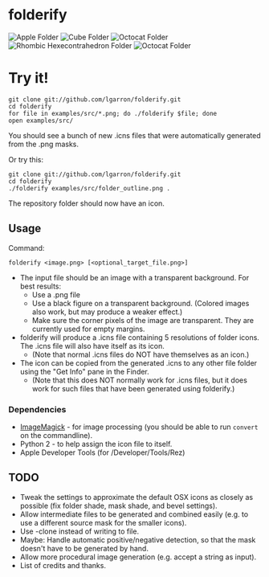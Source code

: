 # folderify

![Apple Folder](https://github.com/lgarron/folderify/raw/master/examples/png/apple_folder_256.png)
![Cube Folder](https://github.com/lgarron/folderify/raw/master/examples/png/cube_folder_256.png)
![Octocat Folder](https://github.com/lgarron/folderify/raw/master/examples/png/octocat_folder_256.png)
![Rhombic Hexecontrahedron Folder](https://github.com/lgarron/folderify/raw/master/examples/png/rhombic_hexecontahedron_folder_256.png)
![Octocat Folder](https://github.com/lgarron/folderify/raw/master/examples/png/sysprefs_folder_256.png)

# Try it!

    git clone git://github.com/lgarron/folderify.git
    cd folderify
    for file in examples/src/*.png; do ./folderify $file; done
    open examples/src/

You should see a bunch of new .icns files that were automatically generated from the .png masks.

Or try this:

    git clone git://github.com/lgarron/folderify.git
    cd folderify
    ./folderify examples/src/folder_outline.png .

The repository folder should now have an icon.

## Usage

Command:

    folderify <image.png> [<optional_target_file.png>]
 
- The input file should be an image with a transparent background. For best results:
  - Use a .png file
  - Use a black figure on a transparent background. (Colored images also work, but may produce a weaker effect.)
  - Make sure the corner pixels of the image are transparent. They are currently used for empty margins.
- folderify will produce a .icns file containing 5 resolutions of folder icons. The .icns file will also have itself as its icon.
  - (Note that normal .icns files do NOT have themselves as an icon.)
- The icon can be copied from the generated .icns to any other file folder using the "Get Info" pane in the Finder.
  - (Note that this does NOT normally work for .icns files, but it does work for such files that have been generated using folderify.)
 
### Dependencies

- [ImageMagick](http://www.imagemagick.org/) - for image processing (you should be able to run <code>convert</code> on the commandline).
- Python 2 - to help assign the icon file to itself.
- Apple Developer Tools (for /Developer/Tools/Rez)

## TODO

- Tweak the settings to approximate the default OSX icons as closely as possible (fix folder shade, mask shade, and bevel settings).
- Allow intermediate files to be generated and combined easily (e.g. to use a different source mask for the smaller icons).
- Use -clone instead of writing to file.
- Maybe: Handle automatic positive/negative detection, so that the mask doesn't have to be generated by hand.
- Allow more procedural image generation (e.g. accept a string as input).
- List of credits and thanks.
